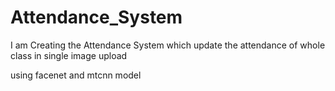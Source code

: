 # Attendance_System
I am Creating the Attendance System which update the attendance of whole class in single image upload

 using facenet and mtcnn model 
